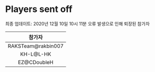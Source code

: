 # Players sent off
최종 업데이트: 2020년 12월 10일 10시 11분
오류 발생으로 인해 퇴장된 참가자




| 참가자 |
|:---:|
| RAKSTeam@rakbin007 |
| KH-L@L-HK |
| EZ@CDoubleH |